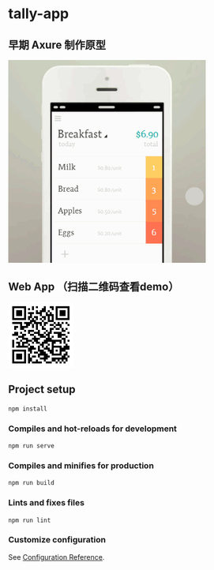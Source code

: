 # tally-app
## 早期 Axure 制作原型  

![proto](./prototype.gif)  
## Web App （扫描二维码查看demo）  

  
![Demo](./Demo.gif)   

## Project setup
```
npm install
```

### Compiles and hot-reloads for development
```
npm run serve
```

### Compiles and minifies for production
```
npm run build
```

### Lints and fixes files
```
npm run lint
```

### Customize configuration
See [Configuration Reference](https://cli.vuejs.org/config/).
